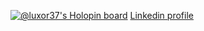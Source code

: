 [![@luxor37's Holopin board](https://holopin.io/api/user/board?user=luxor37)](https://holopin.io/@luxor37)
[Linkedin profile](https://www.linkedin.com/in/remimartel/)
<!--
**luxor37/luxor37** is a ✨ _special_ ✨ repository because its `README.md` (this file) appears on your GitHub profile.

Here are some ideas to get you started:

- 🔭 I’m currently working on ...
- 🌱 I’m currently learning ...
- 👯 I’m looking to collaborate on ...
- 🤔 I’m looking for help with ...
- 💬 Ask me about ...
- 📫 How to reach me: ...
- 😄 Pronouns: ...
- ⚡ Fun fact: ...
-->
